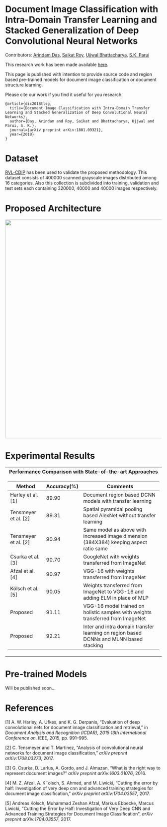 # Document Image Classification with Intra-Domain Transfer Learning and Stacked Generalization of Deep Convolutional Neural Networks
Contributors: [Arindam Das](https://scholar.google.co.in/citations?user=W8DTl_gAAAAJ&hl=en), [Saikat Roy](https://scholar.google.co.in/citations?user=dSs0DfoAAAAJ&hl=en), [Ujjwal Bhattacharya](https://scholar.google.co.in/citations?user=dcbu4SEAAAAJ&hl=en), [S.K. Parui](https://scholar.google.co.in/citations?user=RJh451AAAAAJ&hl=en)

This research work has been made available [here](https://arxiv.org/abs/1801.09321).

This page is published with intention to provide source code and region based pre-trained models for document image classification or document structure learning.<Enter>

Please cite our work if you find it useful for you research. <Enter>
  
```
@article{dic2018tlsg,
  title={Document Image Classification with Intra-Domain Transfer Learning and Stacked Generalization of Deep Convolutional Neural Networks},
  author={Das, Arindam and Roy, Saikat and Bhattacharya, Ujjwal and Parui, S. K.},
  journal={arXiv preprint arXiv:1801.09321},
  year={2018}
}
```

# Dataset
[RVL-CDIP](http://www.cs.cmu.edu/~aharley/rvl-cdip/) has been used to validate the proposed methodology. This dataset consists of 400000 scanned grayscale images distributed among 16 categories. Also this collection is subdivided into training, validation and test sets each containing 320000, 40000 and 40000 images respectively.

# Proposed Architecture
<p align="center">
  <img src="https://github.com/hiarindam/document-image-classification-TL-SG/blob/master/IMG_Flowchart.png"  width="700" height="700">
</p>

# Experimental Results
<table>
<th> Performance Comparison with State-of-the-art Approaches</th>
<tr><td>

Method | Accuracy(%) | Comments
--- | --- | ---
Harley et al. [1]  | 89.90 | Document region based DCNN models with transfer learning
Tensmeyer et al. [2] | 89.31 | Spatial pyramidal pooling based AlexNet without transfer learning
Tensmeyer et al. [2] | 90.94 | Same model as above with increased image dimension (384X384) keeping aspect ratio same
Csurka et al. [3]  | 90.70 | GoogleNet with weights transferred from ImageNet
Afzal et al. [4] | 90.97 | VGG-16 with weights transferred from ImageNet
Kölsch et al. [5] | 90.05 | Weights transferred from ImageNet to VGG-16 and adding ELM in place of MLP
Proposed | 91.11 | VGG-16 model trained on holistic samples with weights transferred from ImageNet
Proposed | 92.21 | Inter and intra domain transfer learning on region based DCNNs and MLNN based stacking


</td></tr> </table>

# Pre-trained Models
Will be published soon...

# References
[1] A. W. Harley, A. Ufkes, and K. G. Derpanis, “Evaluation of deep convolutional nets for document image classification and retrieval,” in _Document Analysis and Recognition (ICDAR), 2015 13th International Conference on_. IEEE, 2015, pp. 991–995.<Enter>
  
[2] C. Tensmeyer and T. Martinez, “Analysis of convolutional neural networks for document image classification,” _arXiv preprint arXiv:1708.03273_, 2017.<Enter>

[3] G. Csurka, D. Larlus, A. Gordo, and J. Almazan, “What is the right way to represent document images?” _arXiv preprint arXiv:1603.01076_, 2016.<Enter>

[4] M. Z. Afzal, A. K¨olsch, S. Ahmed, and M. Liwicki, “Cutting the error by half: Investigation of very deep cnn and advanced training strategies for document image classification,” _arXiv preprint arXiv:1704.03557_, 2017.<Enter>

[5] Andreas Kölsch, Muhammad Zeshan Afzal, Markus Ebbecke, Marcus Liwicki, "Cutting the Error by Half: Investigation of Very Deep CNN and Advanced Training Strategies for Document Image Classification", _arXiv preprint arXiv:1704.03557_, 2017.<Enter>
